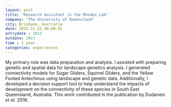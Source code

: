```yaml
---
layout: post
title: "Research Assistant in the Rhodes Lab"
company: "The University of Queensland"
city: Brisbane, Australia
date: 2015-11-22 00:00:01
entrydate : 2012
outdate: 2013
time : 1 year
categories: experiences
---
```


My primary role was data preparation and analysis. I assisted with preparing genetic and spatial data for landscape genetics analysis. I generated connectivity models for Sugar Gliders, Squirrel Gliders, and the Yellow Footed Antechinus using landscape and genetic data. Additionally, I developed a decision support tool to help understand the impacts of development on the connectivity of these species in South East Queensland, Australia. This work contributed in the publication by Dudaneic _et al._ 2016.
